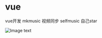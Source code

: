 # vue
vue开发
mkmusic 视频同步
selfmusic 自己star

![Image text](https://github.com/fengjinlong/img/timg.jpg)